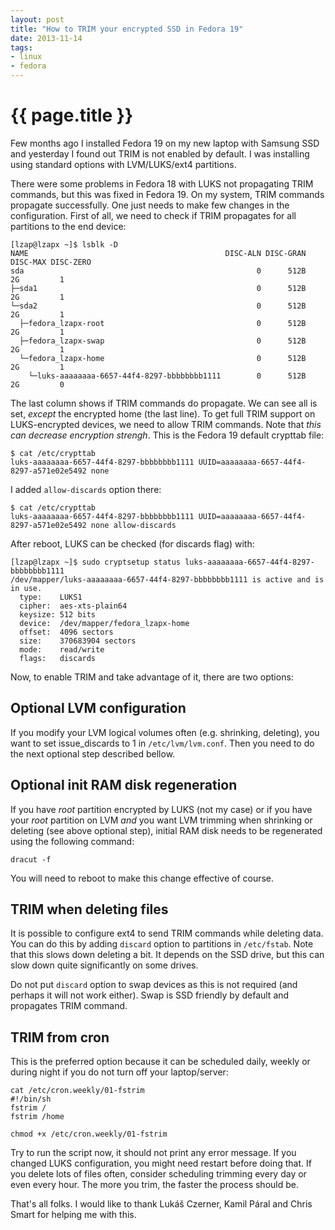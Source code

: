 ```yaml
---
layout: post
title: "How to TRIM your encrypted SSD in Fedora 19"
date: 2013-11-14
tags:
- linux
- fedora
---
```

{{ page.title }}
================

Few months ago I installed Fedora 19 on my new laptop with Samsung SSD and
yesterday I found out TRIM is not enabled by default. I was installing using
standard options with LVM/LUKS/ext4 partitions.

There were some problems in Fedora 18 with LUKS not propagating TRIM commands,
but this was fixed in Fedora 19. On my system, TRIM commands propagate
successfully. One just needs to make few changes in the configuration. First
of all, we need to check if TRIM propagates for all partitions to the end
device:

    [lzap@lzapx ~]$ lsblk -D
    NAME                                            DISC-ALN DISC-GRAN DISC-MAX DISC-ZERO
    sda                                                    0      512B       2G         1
    ├─sda1                                                 0      512B       2G         1
    └─sda2                                                 0      512B       2G         1
      ├─fedora_lzapx-root                                  0      512B       2G         1
      ├─fedora_lzapx-swap                                  0      512B       2G         1
      └─fedora_lzapx-home                                  0      512B       2G         1
        └─luks-aaaaaaaa-6657-44f4-8297-bbbbbbbb1111        0      512B       2G         0

The last column shows if TRIM commands do propagate. We can see all is set,
*except* the encrypted home (the last line). To get full TRIM support on
LUKS-encrypted devices, we need to allow TRIM commands. Note that *this can
decrease encryption strengh*. This is the Fedora 19 default crypttab file:

    $ cat /etc/crypttab
    luks-aaaaaaaa-6657-44f4-8297-bbbbbbbb1111 UUID=aaaaaaaa-6657-44f4-8297-a571e02e5492 none

I added `allow-discards` option there:

    $ cat /etc/crypttab
    luks-aaaaaaaa-6657-44f4-8297-bbbbbbbb1111 UUID=aaaaaaaa-6657-44f4-8297-a571e02e5492 none allow-discards

After reboot, LUKS can be checked (for discards flag) with:

    [lzap@lzapx ~]$ sudo cryptsetup status luks-aaaaaaaa-6657-44f4-8297-bbbbbbbb1111
    /dev/mapper/luks-aaaaaaaa-6657-44f4-8297-bbbbbbbb1111 is active and is in use.
      type:    LUKS1
      cipher:  aes-xts-plain64
      keysize: 512 bits
      device:  /dev/mapper/fedora_lzapx-home
      offset:  4096 sectors
      size:    370683904 sectors
      mode:    read/write
      flags:   discards

Now, to enable TRIM and take advantage of it, there are two options:

Optional LVM configuration
--------------------------

If you modify your LVM logical volumes often (e.g. shrinking, deleting), you
want to set issue\_discards to 1 in `/etc/lvm/lvm.conf`. Then you need to do
the next optional step described bellow.

Optional init RAM disk regeneration
-----------------------------------

If you have *root* partition encrypted by LUKS (not my case) or if you have
your *root* partition on LVM *and* you want LVM trimming when shrinking or
deleting (see above optional step), initial RAM disk needs to be regenerated
using the following command:

    dracut -f

You will need to reboot to make this change effective of course.

TRIM when deleting files
------------------------

It is possible to configure ext4 to send TRIM commands while deleting data.
You can do this by adding `discard` option to partitions in `/etc/fstab`. Note
that this slows down deleting a bit. It depends on the SSD drive, but this can
slow down quite significantly on some drives.

Do not put `discard` option to swap devices as this is not required (and
perhaps it will not work either). Swap is SSD friendly by default and
propagates TRIM command.

TRIM from cron
--------------

This is the preferred option because it can be scheduled daily, weekly or
during night if you do not turn off your laptop/server:

    cat /etc/cron.weekly/01-fstrim
    #!/bin/sh
    fstrim /
    fstrim /home

    chmod +x /etc/cron.weekly/01-fstrim

Try to run the script now, it should not print any error message. If you
changed LUKS configuration, you might need restart before doing that. If you
delete lots of files often, consider scheduling trimming every day or even
every hour. The more you trim, the faster the process should be.

That's all folks. I would like to thank Lukáš Czerner, Kamil Páral and Chris
Smart for helping me with this.

